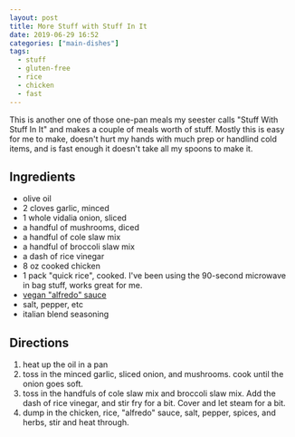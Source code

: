 ```yaml
---
layout: post
title: More Stuff with Stuff In It
date: 2019-06-29 16:52
categories: ["main-dishes"]
tags:
  - stuff
  - gluten-free
  - rice
  - chicken
  - fast
---
```


This is another one of those one-pan meals my seester calls "Stuff With Stuff In It" and makes a couple of meals worth of stuff. Mostly this is easy for me to make, doesn't hurt my hands with much prep or handlind cold items, and is fast enough it doesn't take all my spoons to make it.

## Ingredients

- olive oil
- 2 cloves garlic, minced
- 1 whole vidalia onion, sliced
- a handful of mushrooms, diced
- a handful of cole slaw mix
- a handful of broccoli slaw mix
- a dash of rice vinegar
- 8 oz cooked chicken
- 1 pack "quick rice", cooked. I've been using the 90-second microwave in bag stuff, works great for me.
- [vegan "alfredo" sauce](https://tamouse.github.io/recipes/sauces/2019/06/22/vegan-alfredo-sauce.html "Make this stuff up ahead of time and keep it for things like this 😄 ")
- salt, pepper, etc
- italian blend seasoning

## Directions

1. heat up the oil in a pan
2. toss in the minced garlic, sliced onion, and mushrooms. cook until the onion goes soft.
3. toss in the handfuls of cole slaw mix and broccoli slaw mix. Add the dash of rice vinegar, and stir fry for a bit. Cover and let steam for a bit.
4. dump in the chicken, rice, "alfredo" sauce, salt, pepper, spices, and herbs, stir and heat through.
